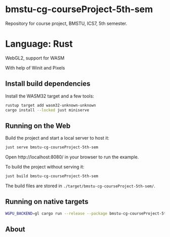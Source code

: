 # bmstu-cg-courseProject-5th-sem
Repository for course project, BMSTU, ICS7, 5th semester.

# Language: Rust
WebGL2, support for WASM

With help of Winit and Pixels

## Install build dependencies

Install the WASM32 target and a few tools:

```zsh
rustup target add wasm32-unknown-unknown
cargo install --locked just miniserve
```

## Running on the Web

Build the project and start a local server to host it:

```bash
just serve bmstu-cg-courseProject-5th-sem
```

Open http://localhost:8080/ in your browser to run the example.

To build the project without serving it:

```bash
just build bmstu-cg-courseProject-5th-sem
```

The build files are stored in `./target/bmstu-cg-courseProject-5th-sem/`.

## Running on native targets

```bash
WGPU_BACKEND=gl cargo run --release --package bmstu-cg-courseProject-5th-sem
```

## About
